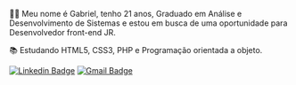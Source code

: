 👨‍💻 Meu nome é Gabriel, tenho 21 anos, Graduado em Análise e Desenvolvimento de Sistemas e estou em busca de uma oportunidade para Desenvolvedor front-end JR.

📚 Estudando HTML5, CSS3, PHP e Programação orientada a objeto.

[![Linkedin Badge](https://img.shields.io/badge/-LinkedIn-blue?style=flat-square&logo=Linkedin&logoColor=white&link=https://www.linkedin.com/in/gabriel-ti/)](https://www.linkedin.com/in/gabriel-ti/)
[![Gmail Badge](https://img.shields.io/badge/-Gmail-c14438?style=flat-square&logo=Gmail&logoColor=white&link=mailto:gabriel.l@uni9.edu.br)](mailto:gabriel.l@uni9.edu.br)

